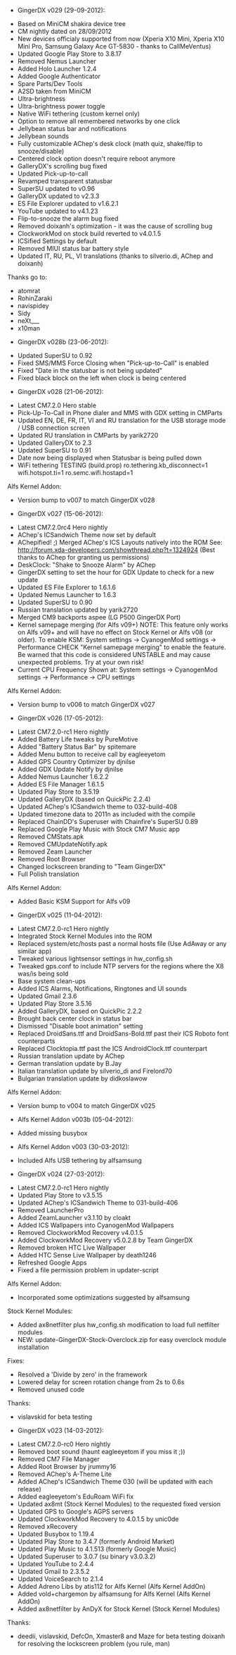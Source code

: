 * GingerDX v029 (29-09-2012):
   
- Based on MiniCM shakira device tree
- CM nightly dated on 28/09/2012
- New devices officialy supported from now (Xperia X10 Mini, Xperia X10 Mini Pro, Samsung Galaxy Ace GT-5830 - thanks to CallMeVentus)
- Updated Google Play Store to 3.8.17
- Removed Nemus Launcher
- Added Holo Launcher 1.2.4
- Added Google Authenticator
- Spare Parts/Dev Tools
- A2SD taken from MiniCM
- Ultra-brightness
- Ultra-brightness power toggle
- Native WiFi tethering (custom kernel only)
- Option to remove all remembered networks by one click
- Jellybean status bar and notifications
- Jellybean sounds
- Fully customizable AChep's desk clock (math quiz, shake/flip to snooze/disable)
- Centered clock option doesn't require reboot anymore
- GalleryDX's scrolling bug fixed
- Updated Pick-up-to-call
- Revamped transparent statusbar
- SuperSU updated to v0.96
- GalleryDX updated to v2.3.3
- ES File Explorer updated to v1.6.2.1
- YouTube updated to v4.1.23
- Flip-to-snooze the alarm bug fixed
- Removed doixanh's optimization - it was the cause of scrolling bug
- ClockworkMod on stock build reverted to v4.0.1.5
- ICSified Settings by default
- Removed MIUI status bar battery style
- Updated IT, RU, PL, VI translations (thanks to silverio.di, AChep and doixanh)
	
Thanks go to:
- atomrat
- RohinZaraki
- navispidey
- Sidy
- neXt___
- x10man

* GingerDX v028b (23-06-2012):

- Updated SuperSU to 0.92
- Fixed SMS/MMS Force Closing when "Pick-up-to-Call" is enabled
- Fixed "Date in the statusbar is not being updated"
- Fixed black block on the left when clock is being centered

* GingerDX v028 (21-06-2012):
	
- Latest CM7.2.0 Hero stable
- Pick-Up-To-Call in Phone dialer and MMS with GDX setting in CMParts
- Updated EN, DE, FR, IT, VI and RU translation for the USB storage mode / USB connection screen
- Updated RU translation in CMParts by yarik2720
- Updated GalleryDX to 2.3
- Updated SuperSU to 0.91
- Date now being displayed when Statusbar is being pulled down
- WiFi tethering TESTING (build.prop)
   ro.tethering.kb_disconnect=1
   wifi.hotspot.ti=1
   ro.semc.wifi.hostapd=1

Alfs Kernel Addon:
- Version bump to v007 to match GingerDX v028


* GingerDX v027 (15-06-2012):

- Latest CM7.2.0rc4 Hero nightly
- AChep's ICSandwich Theme now set by default
- AChepified! ;) Merged AChep's ICS Layouts natively into the ROM
  See: http://forum.xda-developers.com/showthread.php?t=1324924
  (Best thanks to AChep for granting us permissions)
- DeskClock: "Shake to Snooze Alarm" by AChep
- GingerDX setting to set the hour for GDX Update to check for a new update
- Updated ES File Explorer to 1.6.1.6
- Updated Nemus Launcher to 1.6.3
- Updated SuperSU to 0.90
- Russian translation updated by yarik2720
- Merged CM9 backports aspee (LG P500 GingerDX Port)
- Kernel samepage merging (for Alfs v09+)
   NOTE: This feature only works on Alfs v09+ and will have no effect on Stock Kernel or Alfs v08 (or older).
   To enable KSM: System settings -> CyanogenMod settings -> Performance
   CHECK "Kernel samepage merging" to enable the feature.
   Be warned that this code is considered UNSTABLE and may cause unexpected problems.
   Try at your own risk!
 - Current CPU Frequency
   Shown at: System settings -> CyanogenMod settings -> Performance -> CPU settings

Alfs Kernel Addon:
- Version bump to v006 to match GingerDX v027


* GingerDX v026 (17-05-2012):

- Latest CM7.2.0-rc1 Hero nightly
- Added Battery Life tweaks by PureMotive
- Added "Battery Status Bar" by spitemare
- Added Menu button to receive call by eagleeyetom
- Added GPS Country Optimizer by djnilse
- Added GDX Update Notify by djnilse
- Added Nemus Launcher 1.6.2.2
- Added ES File Manager 1.6.1.5
- Updated Play Store to 3.5.19
- Updated GalleryDX (based on QuickPic 2.2.4)
- Updated AChep's ICSandwich theme to 032-build-408
- Updated timezone data to 2011n as included with the compile
- Replaced ChainDD's Superuser with Chainfire's SuperSU 0.89
- Replaced Google Play Music with Stock CM7 Music app
- Removed CMStats.apk
- Removed CMUpdateNotify.apk
- Removed Zeam Launcher
- Removed Root Browser
- Changed lockscreen branding to "Team GingerDX"
- Full Polish translation

Alfs Kernel Addon:
- Added Basic KSM Support for Alfs v09


* GingerDX v025 (11-04-2012):

- Latest CM7.2.0-rc1 Hero nightly
- Integrated Stock Kernel Modules into the ROM
- Replaced system/etc/hosts past a normal hosts file (Use AdAway or any similar app)
- Tweaked various lightsensor settings in hw_config.sh
- Tweaked gps.conf to include NTP servers for the regions where the X8 was/is being sold
- Base system clean-ups
- Added ICS Alarms, Notifications, Ringtones and UI sounds
- Updated Gmail 2.3.6
- Updated Play Store 3.5.16
- Added GalleryDX, based on QuickPic 2.2.2
- Brought back center clock in status bar
- Dismissed "Disable boot animation" setting
- Replaced DroidSans.ttf and DroidSans-Bold.ttf past their ICS Roboto font counterparts
- Replaced Clocktopia.ttf past the ICS AndroidClock.ttf counterpart
- Russian translation update by AChep
- German translation update by B.Jay
- Italian translation update by silverio_di and Firelord70
- Bulgarian translation update by didkoslawow

Alfs Kernel Addon:
- Version bump to v004 to match GingerDX v025


* Alfs Kernel Addon v003b (05-04-2012):

- Added missing busybox


* Alfs Kernel Addon v003 (30-03-2012):

- Included Alfs USB tethering by alfsamsung


* GingerDX v024 (27-03-2012):

- Latest CM7.2.0-rc1 Hero nightly
- Updated Play Store to v3.5.15
- Updated AChep's ICSandwich Theme to 031-build-406
- Removed LauncherPro
- Added ZeamLauncher v3.1.10 by cloakt
- Added ICS Wallpapers into CyanogenMod Wallpapers
- Removed ClockworkMod Recovery v4.0.1.5
- Added ClockworkMod Recovery v5.0.2.8 by Team GingerDX
- Removed broken HTC Live Wallpaper
- Added HTC Sense Live Wallpaper by death1246
- Refreshed Google Apps
- Fixed a file permission problem in updater-script

Alfs Kernel Addon:
- Incorporated some optimizations suggested by alfsamsung

Stock Kernel Modules:
- Added ax8netfilter plus hw_config.sh modification to load full netfilter modules
- NEW: update-GingerDX-Stock-Overclock.zip for easy overclock module installation

Fixes:
- Resolved a 'Divide by zero' in the framework
- Lowered delay for screen rotation change from 2s to 0.6s
- Removed unused code

Thanks:
- vislavskid for beta testing


* GingerDX v023 (14-03-2012):

- Latest CM7.2.0-rc0 Hero nightly
- Removed boot sound (haunt eagleeyetom if you miss it ;))
- Removed CM7 File Manager
- Added Root Browser by jrummy16
- Removed AChep's A-Theme Lite
- Added AChep's ICSandwich Theme 030 (will be updated with each release)
- Added eagleeyetom's EduRoam WiFi fix
- Updated ax8mt (Stock Kernel Modules) to the requested fixed version
- Updated GPS to Google's AGPS servers
- Updated ClockworkMod Recovery to 4.0.1.5 by unic0de
- Removed xRecovery
- Updated Busybox to 1.19.4
- Updated Play Store to 3.4.7 (formerly Android Market)
- Updated Play Music to 4.1.513 (formerly Google Music)
- Updated Superuser to 3.0.7 (su binary v3.0.3.2)
- Updated YouTube to 2.4.4
- Updated Gmail to 2.3.5.2
- Updated VoiceSearch to 2.1.4
- Added Adreno Libs by atis112 for Alfs Kernel (Alfs Kernel AddOn)
- Added vold+chargemon by alfsamsung for Alfs Kernel (Alfs Kernel AddOn)
- Added ax8netfilter by AnDyX for Stock Kernel (Stock Kernel Modules)

Thanks:
- deedii, vislavskid, DefcOn, Xmaster8 and Maze for beta testing
  doixanh for resolving the lockscreen problem (you rule, man)


